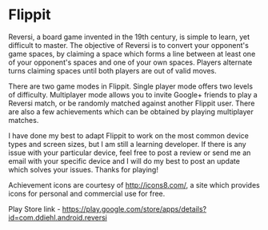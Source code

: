 Flippit
=======

Reversi, a board game invented in the 19th century, is simple to learn, yet difficult to master. The objective of Reversi is to convert your opponent's game spaces, by claiming a space which forms a line between at least one of your opponent's spaces and one of your own spaces. Players alternate turns claiming spaces until both players are out of valid moves.

There are two game modes in Flippit. Single player mode offers two levels of difficulty. Multiplayer mode allows you to invite Google+ friends to play a Reversi match, or be randomly matched against another Flippit user. There are also a few achievements which can be obtained by playing multiplayer matches.

I have done my best to adapt Flippit to work on the most common device types and screen sizes, but I am still a learning developer. If there is any issue with your particular device, feel free to post a review or send me an email with your specific device and I will do my best to post an update which solves your issues. Thanks for playing!

Achievement icons are courtesy of http://icons8.com/, a site which provides icons for personal and commercial use for free.

Play Store link -
https://play.google.com/store/apps/details?id=com.ddiehl.android.reversi